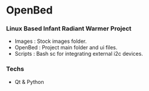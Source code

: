 # OpenBed
### Linux Based Infant Radiant Warmer Project

- Images  : Stock images folder.
- OpenBed : Project main folder and ui files.
- Scripts : Bash sc for integrating external i2c devices.
### Techs
- Qt & Python
